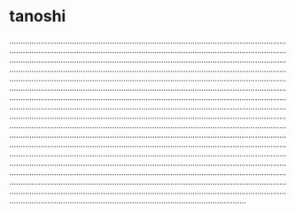 # tanoshi

......................................................................................................................................................................................................................................................................................................................................................................................................................................................................................................................................................................................................................................................................................................................................................................................................................................................................................................................................................................................................................................................................................................................................................................................................................................................................................................................................................................................................................................................................................................................................................................................................................................................................................................................................................................................................................................................................................................................................................................................................................................................................................................................................................................................................................................................................................................